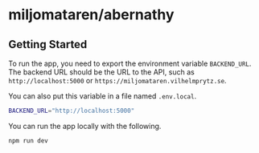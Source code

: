 # miljomataren/abernathy

## Getting Started

To run the app, you need to export the environment variable `BACKEND_URL`. The backend URL should be the URL to the API, such as `http://localhost:5000` or `https://miljomataren.vilhelmprytz.se`.

You can also put this variable in a file named `.env.local`.

```bash
BACKEND_URL="http://localhost:5000"
```

You can run the app locally with the following.

```bash
npm run dev
```
